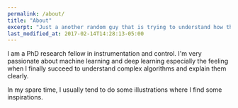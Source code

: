 ```yaml
---
permalink: /about/
title: "About"
excerpt: "Just a another random guy that is trying to understand how things work and how use the knowledge to help humanity and make the world a better place."
last_modified_at: 2017-02-14T14:28:13-05:00
---
```


I am a PhD research fellow in instrumentation and control. I'm very passionate about machine learning and deep learning especially the feeling when I finally succeed to understand complex algorithms and explain them clearly.

In my spare time, I usually tend to do some illustrations where I find some inspirations. 


